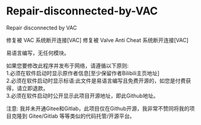 # Repair-disconnected-by-VAC
Repair disconnected by VAC
  
修复被 VAC 系统断开连接[VAC]
修复被 Valve Anti Cheat 系统断开连接[VAC]  

易语言编写，无任何模块。
  
如果您要修改此程序并发布于网络，请遵循以下原则:  
1.必须在软件启动时显示原作者信息[至少保留作者Bilibili主页地址]  
2.必须在软件启动时显示标语:此文件是易语言编写且免费开源的，如您是付费获得，请立即退款。  
3.必须在软件启动时公开显示此项目开源地址，即此Github地址。  
  
注意:
我并未开通Gitee和Gitlab，此项目仅在Github开源，我非常不赞同将我的项目克隆到 Gitee/Gitlab 等等类似的代码托管/开源平台。
